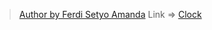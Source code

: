 > [Author by Ferdi Setyo Amanda](https://www.instagram.com/setyoferdi/) 
Link =>
[Clock](https://web-clock-xdicoding.netlify.app/)
